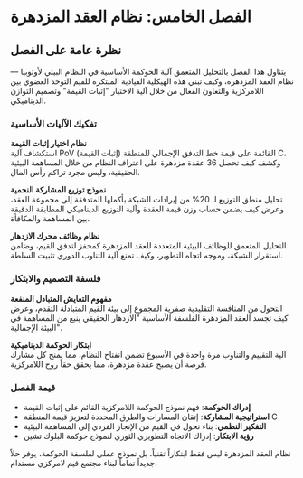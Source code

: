 # الفصل الخامس: نظام العقد المزدهرة

## نظرة عامة على الفصل

يتناول هذا الفصل بالتحليل المتعمق آلية الحوكمة الأساسية في النظام البيئي لأوتوبيا — نظام العقد المزدهرة، وكيف تبني هذه الهيكلية القيادية المبتكرة للقيم التوحد العضوي بين اللامركزية والتعاون الفعال من خلال آلية الاختيار "إثبات القيمة" وتصميم التوازن الديناميكي.

### تفكيك الآليات الأساسية

**نظام اختيار إثبات القيمة**  
استكشاف آلية PoV (إثبات القيمة) القائمة على قيمة خط التدفق الإجمالي للمنطقة C، وكشف كيف تحصل 36 عقدة مزدهرة على اعتراف النظام من خلال المساهمة البيئية الحقيقية، وليس مجرد تراكم رأس المال.

**نموذج توزيع المشاركة النجمية**  
تحليل منطق التوزيع لـ 20% من إيرادات الشبكة بأكملها المتدفقة إلى مجموعة العقد، وعرض كيف يضمن حساب وزن قيمة العقدة وآلية التوزيع الديناميكي المطابقة الدقيقة بين المساهمة والمكافأة.

**نظام وظائف محرك الازدهار**  
التحليل المتعمق للوظائف البيئية المتعددة للعقد المزدهرة كمحفز لتدفق القيم، وضامن استقرار الشبكة، وموجه اتجاه التطوير، وكيف تمنع آلية التناوب الدوري تثبيت السلطة.

### فلسفة التصميم والابتكار

**مفهوم التعايش المتبادل المنفعة**  
التحول من المنافسة التقليدية صفرية المجموع إلى بيئة القيم المتبادلة التقدم، وعرض كيف تجسد العقد المزدهرة الفلسفة الأساسية "الازدهار الحقيقي ينبع من المساهمة في البيئة الإجمالية".

**ابتكار الحوكمة الديناميكية**  
آلية التقييم والتناوب مرة واحدة في الأسبوع تضمن انفتاح النظام، مما يمنح كل مشارك فرصة أن يصبح عقدة مزدهرة، مما يحقق حقاً روح اللامركزية.

### قيمة الفصل

* **إدراك الحوكمة**: فهم نموذج الحوكمة اللامركزية القائم على إثبات القيمة
* **استراتيجية المشاركة**: إتقان المسارات والطرق المحددة لتعزيز قيمة المنطقة C
* **التفكير النظمي**: بناء تحول في القيم من الإنجاز الفردي إلى المساهمة البيئية
* **رؤية الابتكار**: إدراك الاتجاه التطويري الثوري لنموذج حوكمة البلوك تشين

نظام العقد المزدهرة ليس فقط ابتكاراً تقنياً، بل نموذج عملي لفلسفة الحوكمة، يوفر حلاً جديداً تماماً لبناء مجتمع قيم لامركزي مستدام.